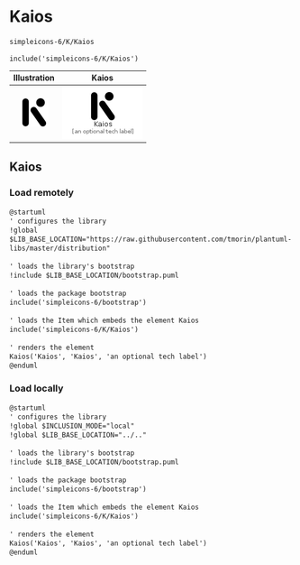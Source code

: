 # Kaios


```text
simpleicons-6/K/Kaios
```

```text
include('simpleicons-6/K/Kaios')
```



| Illustration | Kaios |
| :---: | :---: |
| ![illustration for Illustration](../../simpleicons-6/K/Kaios.png) | ![illustration for Kaios](../../simpleicons-6/K/Kaios.Local.png) |




## Kaios

### Load remotely
```plantuml
@startuml
' configures the library
!global $LIB_BASE_LOCATION="https://raw.githubusercontent.com/tmorin/plantuml-libs/master/distribution"

' loads the library's bootstrap
!include $LIB_BASE_LOCATION/bootstrap.puml

' loads the package bootstrap
include('simpleicons-6/bootstrap')

' loads the Item which embeds the element Kaios
include('simpleicons-6/K/Kaios')

' renders the element
Kaios('Kaios', 'Kaios', 'an optional tech label')
@enduml
```

### Load locally
```plantuml
@startuml
' configures the library
!global $INCLUSION_MODE="local"
!global $LIB_BASE_LOCATION="../.."

' loads the library's bootstrap
!include $LIB_BASE_LOCATION/bootstrap.puml

' loads the package bootstrap
include('simpleicons-6/bootstrap')

' loads the Item which embeds the element Kaios
include('simpleicons-6/K/Kaios')

' renders the element
Kaios('Kaios', 'Kaios', 'an optional tech label')
@enduml
```

